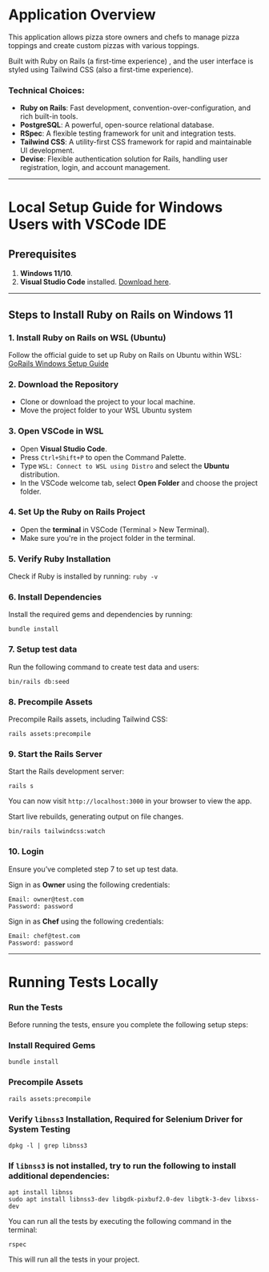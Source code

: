 

# Application Overview

This application allows pizza store owners and chefs to manage pizza toppings and create custom pizzas with various toppings.

Built with Ruby on Rails (a first-time experience) , and the user interface is styled using Tailwind CSS (also a first-time experience).
### Technical Choices:
- **Ruby on Rails**: Fast development, convention-over-configuration, and rich built-in tools.
- **PostgreSQL**: A powerful, open-source relational database.
- **RSpec**: A flexible testing framework for unit and integration tests.
- **Tailwind CSS**: A utility-first CSS framework for rapid and maintainable UI development.
- **Devise**: Flexible authentication solution for Rails, handling user registration, login, and account management.

---


# Local Setup Guide for Windows Users with VSCode IDE

## Prerequisites

1. **Windows 11/10**.
2. **Visual Studio Code** installed. [Download here](https://code.visualstudio.com/).

---

## Steps to Install Ruby on Rails on Windows 11

### 1. Install Ruby on Rails on WSL (Ubuntu)
Follow the official guide to set up Ruby on Rails on Ubuntu within WSL:
[GoRails Windows Setup Guide](https://gorails.com/setup/windows/11)

### 2. Download the Repository

- Clone or download the project to your local machine.
- Move the project folder to your WSL Ubuntu system


### 3. Open VSCode in WSL
- Open **Visual Studio Code**.
- Press `Ctrl+Shift+P` to open the Command Palette.
- Type `WSL: Connect to WSL using Distro` and select the **Ubuntu** distribution.
- In the VSCode welcome tab, select **Open Folder** and choose the project folder.

### 4. Set Up the Ruby on Rails Project
- Open the **terminal** in VSCode (Terminal > New Terminal).
- Make sure you're in the project folder in the terminal.

### 5. Verify Ruby Installation
Check if Ruby is installed by running:
    ```
    ruby -v
    ```

### 6. Install Dependencies
Install the required gems and dependencies by running:

```
bundle install
```

### 7. Setup test data
Run the following command to create test data and users:

```
bin/rails db:seed
```
### 8. Precompile Assets
Precompile Rails assets, including Tailwind CSS:

```
rails assets:precompile
```

### 9. Start the Rails Server
Start the Rails development server:

```
rails s
```

You can now visit `http://localhost:3000` in your browser to view the app.

Start live rebuilds, generating output on file changes.
```
bin/rails tailwindcss:watch
```
### 10. Login
Ensure you’ve completed step 7 to set up test data.

 Sign in as **Owner** using the following credentials:

```
Email: owner@test.com
Password: password
```

 Sign in as **Chef** using the following credentials:

```
Email: chef@test.com
Password: password
```
---

# Running Tests Locally

### Run the Tests

Before running the tests, ensure you complete the following setup steps:

### Install Required Gems
```
bundle install
```

### Precompile Assets
```
rails assets:precompile
```

### Verify `libnss3` Installation, Required for Selenium Driver for System Testing
```
dpkg -l | grep libnss3
```

### If `libnss3` is not installed, try to run the following to install additional dependencies:
```
apt install libnss
sudo apt install libnss3-dev libgdk-pixbuf2.0-dev libgtk-3-dev libxss-dev
```

You can run all the tests by executing the following command in the terminal:
```
rspec
```

This will run all the tests in your project.
